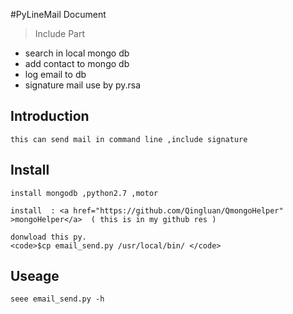 #PyLineMail  Document

>Include Part
 - search in local mongo db
 - add contact  to mongo db
 - log email to db 
 - signature mail use by py.rsa

 
## Introduction 

	this can send mail in command line ,include signature

## Install 
	install mongodb ,python2.7 ,motor

	install  : <a href="https://github.com/Qingluan/QmongoHelper" >mongoHelper</a>  ( this is in my github res )
	
	donwload this py.
	<code>$cp email_send.py /usr/local/bin/ </code>
## Useage 

	seee email_send.py -h


